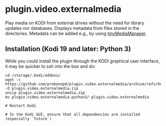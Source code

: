 # plugin.video.externalmedia

Play media on KODI from external drives without the need for library updates nor databases. Displays metadata from files stored in the directories. Metadata can be added e.g., by using [tinyMediaManager](https://www.tinymediamanager.org/).

## Installation (Kodi 19 and later: Python 3)

While you could install the plugin through the KODI graphical user interface, it may be quicker to ssh into the box and do:

```
cd /storage/.kodi/addons/
wget -c https://github.com/probonopd/plugin.video.externalmedia/archive/refs/heads/python3.zip -O plugin.video.externalmedia.zip
unzip plugin.video.externalmedia.zip
mv plugin.video.externalmedia-python3/ plugin.video.externalmedia

# Restart Kodi

# In the Kodi GUI, ensure that all dependencies are installed (especially `future`)
```
